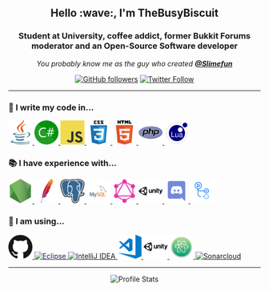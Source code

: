 <h2 align="center">Hello :wave:, I'm TheBusyBiscuit</h1>
<h3 align="center">Student at University, coffee addict, former Bukkit Forums moderator and an Open-Source Software developer</h3>

<p align="center">
  <em>You probably know me as the guy who created <a href="https://github.com/Slimefun"><strong>@Slimefun</strong></a></em>
</p>

<p align="center">
  <a href="https://github.com/TheBusyBiscuit"><img alt="GitHub followers" src="https://img.shields.io/github/followers/TheBusyBiscuit?label=%40TheBusyBiscuit&style=social"></a>
  <a href="https://twitter.com/TheBusyBiscuit"><img alt="Twitter Follow" src="https://img.shields.io/twitter/follow/TheBusyBiscuit?label=%40TheBusyBiscuit&style=social"></a>
</p>

<hr/>

### :speech_balloon: I write my code in...

<a title="Java" href="https://github.com/TheBusyBiscuit?tab=repositories&language=java">
  <img alt="Java" height="48px" src="https://raw.githubusercontent.com/github/explore/master/topics/java/java.png" />
</a>
<a title="C#" href="https://github.com/TheBusyBiscuit?tab=repositories&language=c%23">
  <img alt="C Sharp" height="48px" src="https://raw.githubusercontent.com/github/explore/master/topics/csharp/csharp.png" />
</a>
<a title="JavaScript" href="https://github.com/TheBusyBiscuit?tab=repositories&language=javascript">
  <img alt="Java Script" height="48px" src="https://raw.githubusercontent.com/github/explore/master/topics/javascript/javascript.png" />
</a>
<a title="CSS" href="https://github.com/TheBusyBiscuit?tab=repositories&language=css">
  <img alt="CSS" height="48px" src="https://raw.githubusercontent.com/github/explore/master/topics/css/css.png" />
</a>
<a title="HTML" href="https://github.com/TheBusyBiscuit?tab=repositories&language=html">
  <img alt="HTML" height="48px" src="https://raw.githubusercontent.com/github/explore/master/topics/html/html.png" />
</a>
<a title="PHP" href="https://github.com/TheBusyBiscuit?tab=repositories&language=php">
  <img alt="PHP" height="48px" src="https://raw.githubusercontent.com/github/explore/master/topics/php/php.png" />
</a>
<a title="Lua" href="https://github.com/TheBusyBiscuit?tab=repositories&language=lua">
  <img alt="Lua" height="48px" src="https://raw.githubusercontent.com/github/explore/master/topics/lua/lua.png" />
</a>

### :books: I have experience with...

<a title="node.js" href="https://nodejs.org/">
  <img alt="Node JS" height="48px" src="https://raw.githubusercontent.com/github/explore/master/topics/nodejs/nodejs.png" />
</a>
<a title="Apache Maven" href="https://maven.apache.org/">
  <img alt="Maven" height="48px" src="https://raw.githubusercontent.com/github/explore/master/topics/maven/maven.png" />
</a>
<a title="Postgresql" href="https://www.postgresql.org/">
  <img alt="Postgresql" height="48px" src="https://raw.githubusercontent.com/github/explore/master/topics/postgresql/postgresql.png" />
</a>
<a title="MySQL" href="https://www.mysql.com/">
  <img alt="MySQL" height="48px" src="https://raw.githubusercontent.com/github/explore/master/topics/mysql/mysql.png" />
</a>
<a title="GraphQL" href="https://graphql.org/">
  <img alt="GraphQL" height="48px" src="https://raw.githubusercontent.com/github/explore/master/topics/graphql/graphql.png" />
</a>
<a title="Unity3D" href="https://unity.com/">
  <img alt="Unity 3D" height="48px" src="https://raw.githubusercontent.com/github/explore/master/topics/unity/unity.png" />
</a>
<a title="Discord" href="https://discord.com/">
  <img alt="Discord" height="48px" src="https://raw.githubusercontent.com/github/explore/master/topics/discord/discord.png" />
</a>
<a title="GitHub Actions" href="https://github.com/features/actions">
  <img alt="GitHub Actions" height="48px" src="https://raw.githubusercontent.com/github/explore/master/topics/actions/actions.png" />
</a>
  
### :wrench: I am using...

<a title="GitHub" href="https://github.com/">
  <img alt="GitHub" height="48px" src="https://raw.githubusercontent.com/github/explore/master/topics/github/github.png" />
</a>
<a title="Eclipse IDE" href="https://www.eclipse.org/">
  <img alt="Eclipse" height="48px" src="https://raw.githubusercontent.com/simple-icons/simple-icons/master/icons/eclipseide.svg" style="color: #2C2255;"/>
</a>
<a title="IntelliJ IDEA" href="https://www.jetbrains.com/idea/">
  <img alt="IntelliJ IDEA" height="48px" src="https://raw.githubusercontent.com/simple-icons/simple-icons/master/icons/intellijidea.svg" />
</a>
<a title="Visual Studio" href="https://visualstudio.microsoft.com/">
  <img alt="Visual Studio" height="48px" src="https://raw.githubusercontent.com/github/explore/master/topics/visual-studio-code/visual-studio-code.png" />
</a>
<a title="Unity3D" href="https://unity.com/">
  <img alt="Unity 3D" height="48px" src="https://raw.githubusercontent.com/github/explore/master/topics/unity/unity.png" />
</a>
<a title="Atom" href="https://atom.io/">
  <img alt="Atom" height="48px" src="https://raw.githubusercontent.com/github/explore/master/topics/atom/atom.png" />
</a>
<a title="Sonarcloud" href="https://sonarcloud.io/">
  <img alt="Sonarcloud" height="48px" src="https://raw.githubusercontent.com/simple-icons/simple-icons/master/icons/sonarcloud.svg" />
</a>

<hr/>

<p align="center">
  <img src="https://github-readme-stats.vercel.app/api?username=TheBusyBiscuit&show_icons=true" alt="Profile Stats">
</p>
